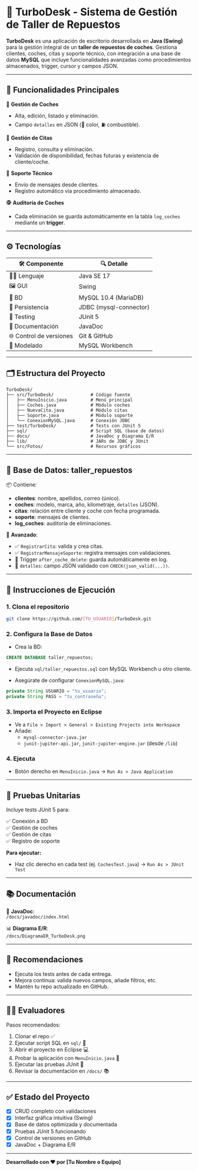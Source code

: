 
# 🚗 TurboDesk - Sistema de Gestión de Taller de Repuestos

**TurboDesk** es una aplicación de escritorio desarrollada en **Java (Swing)** para la gestión integral de un **taller de repuestos de coches**. Gestiona clientes, coches, citas y soporte técnico, con integración a una base de datos **MySQL** que incluye funcionalidades avanzadas como procedimientos almacenados, trigger, cursor y campos JSON.

---

## 🧩 Funcionalidades Principales

🔧 **Gestión de Coches**  
- Alta, edición, listado y eliminación.
- Campo `detalles` en JSON (🎨 color, ⛽ combustible).

📅 **Gestión de Citas**  
- Registro, consulta y eliminación.
- Validación de disponibilidad, fechas futuras y existencia de cliente/coche.

📨 **Soporte Técnico**  
- Envío de mensajes desde clientes.
- Registro automático vía procedimiento almacenado.

🕵️ **Auditoría de Coches**  
- Cada eliminación se guarda automáticamente en la tabla `log_coches` mediante un **trigger**.

---

## ⚙️ Tecnologías

| 🛠️ Componente | 🔍 Detalle |
|---------------|------------|
| 🧑‍💻 Lenguaje | Java SE 17 |
| 🖼️ GUI        | Swing |
| 🐬 BD         | MySQL 10.4 (MariaDB) |
| 🔗 Persistencia | JDBC (mysql-connector) |
| 🧪 Testing     | JUnit 5 |
| 📄 Documentación | JavaDoc |
| 🌐 Control de versiones | Git & GitHub |
| 🧠 Modelado | MySQL Workbench |

---

## 🗂️ Estructura del Proyecto

```
TurboDesk/
├── src/TurboDesk/              # Código fuente
│   ├── MenuInicio.java         # Menú principal
│   ├── Coches.java             # Módulo coches
│   ├── NuevaCita.java          # Módulo citas
│   ├── Soporte.java            # Módulo soporte
│   └── ConexionMySQL.java      # Conexión JDBC
├── test/TurboDesk/             # Tests con JUnit 5
├── sql/                        # Script SQL (base de datos)
├── docs/                       # JavaDoc y Diagrama E/R
├── lib/                        # JARs de JDBC y JUnit
└── src/Fotos/                  # Recursos gráficos
```

---

## 🧠 Base de Datos: taller_repuestos

📦 Contiene:

- **clientes**: nombre, apellidos, correo (único).
- **coches**: modelo, marca, año, kilometraje, `detalles` (JSON).
- **citas**: relación entre cliente y coche con fecha programada.
- **soporte**: mensajes de clientes.
- **log_coches**: auditoría de eliminaciones.

📌 **Avanzado**:

- ✅ `RegistrarCita`: valida y crea citas.
- ✅ `RegistrarMensajeSoporte`: registra mensajes con validaciones.
- 🔄 Trigger `after_coche_delete`: guarda automáticamente en log.
- 🧾 `detalles`: campo JSON validado con `CHECK(json_valid(...))`.

---

## 🚀 Instrucciones de Ejecución

### 1. Clona el repositorio
```bash
git clone https://github.com/[TU_USUARIO]/TurboDesk.git
```

### 2. Configura la Base de Datos

- Crea la BD:
```sql
CREATE DATABASE taller_repuestos;
```

- Ejecuta `sql/taller_repuestos.sql` con MySQL Workbench u otro cliente.

- Asegúrate de configurar `ConexionMySQL.java`:
```java
private String USUARIO = "tu_usuario";
private String PASS = "tu_contraseña";
```

### 3. Importa el Proyecto en Eclipse

- Ve a `File > Import > General > Existing Projects into Workspace`
- Añade:
  - `mysql-connector-java.jar`
  - `junit-jupiter-api.jar`, `junit-jupiter-engine.jar` (desde `/lib`)

### 4. Ejecuta

- Botón derecho en `MenuInicio.java` → `Run As > Java Application`

---

## 🧪 Pruebas Unitarias

Incluye tests JUnit 5 para:

✅ Conexión a BD  
✅ Gestión de coches  
✅ Gestión de citas  
✅ Registro de soporte

**Para ejecutar:**
- Haz clic derecho en cada test (ej. `CochesTest.java`) → `Run As > JUnit Test`

---

## 📚 Documentación

📄 **JavaDoc**:  
`/docs/javadoc/index.html`

📊 **Diagrama E/R**:  
`/docs/DiagramaER_TurboDesk.png`

---

## 🌱 Recomendaciones

- Ejecuta los tests antes de cada entrega.  
- Mejora continua: valida nuevos campos, añade filtros, etc.  
- Mantén tu repo actualizado en GitHub.

---

## 🧑‍🏫 Evaluadores

Pasos recomendados:
1. Clonar el repo ✅  
2. Ejecutar script SQL en `sql/` 🐬  
3. Abrir el proyecto en Eclipse 💻  
4. Probar la aplicación con `MenuInicio.java` 🎯  
5. Ejecutar las pruebas JUnit 🧪  
6. Revisar la documentación en `/docs/` 📚

---

## ✅ Estado del Proyecto

- [x] CRUD completo con validaciones
- [x] Interfaz gráfica intuitiva (Swing)
- [x] Base de datos optimizada y documentada
- [x] Pruebas JUnit 5 funcionando
- [x] Control de versiones en GitHub
- [x] JavaDoc + Diagrama E/R

---

**Desarrollado con ❤️ por [Tu Nombre o Equipo]**
